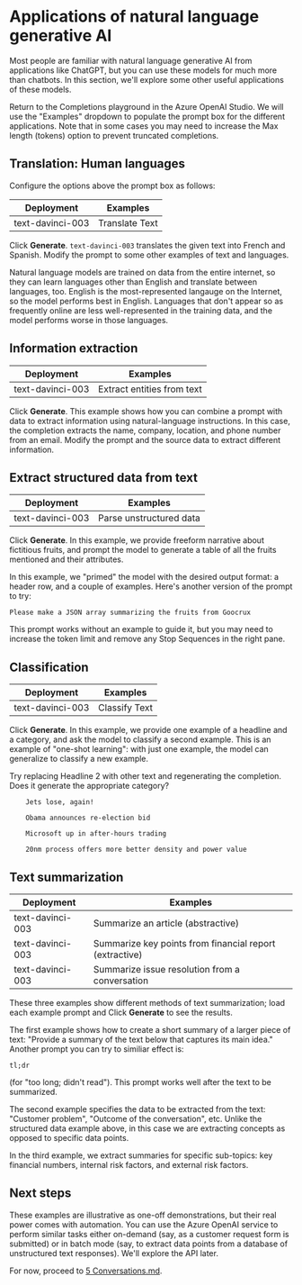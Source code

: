 # Applications of natural language generative AI

Most people are familiar with natural language generative AI from applications like ChatGPT, but you can use these models for much more than chatbots. In this section, we'll explore some other useful applications of these models.

Return to the Completions playground in the Azure OpenAI Studio. We will use the "Examples" dropdown to populate the prompt box for the different applications. Note that in some cases you may need to increase the Max length (tokens) option to prevent truncated completions.

## Translation: Human languages

Configure the options above the prompt box as follows:

| Deployment | Examples |
| --- | --- |  
text-davinci-003 | Translate Text

Click **Generate**. `text-davinci-003` translates the given text into French and Spanish. Modify the prompt to some other examples of text and languages.

Natural language models are trained on data from the entire internet, so they can learn languages other than English and translate between languages, too. English is the most-represented langauge on the Internet, so the model performs best in English. Languages that don't appear so as frequently online are less well-represented in the training data, and  the model performs worse in those languages.

## Information extraction

| Deployment | Examples |
| --- | --- |  
text-davinci-003 | Extract entities from text

Click **Generate**. This example shows how you can combine a prompt with data to extract information using natural-language instructions. In this case, the completion extracts the name, company, location, and phone number from an email. Modify the prompt and the source data to extract different information.

## Extract structured data from text

| Deployment | Examples |
| --- | --- |  
text-davinci-003 | Parse unstructured data

Click **Generate**. In this example, we provide freeform narrative about fictitious fruits, and prompt the model to generate a table of all the fruits mentioned and their attributes. 

In this example, we "primed" the model with the desired output format: a header row, and a couple of examples. Here's another version of the prompt to try:

    Please make a JSON array summarizing the fruits from Goocrux

This prompt works without an example to guide it, but you may need to increase the token limit and remove any Stop Sequences in the right pane.

## Classification

| Deployment | Examples |
| --- | --- |  
text-davinci-003 | Classify Text

Click **Generate**. In this example, we provide one example of a headline and a category, and ask the model to classify a second example. This is an example of "one-shot learning": with just one example, the model can generalize to classify a new example.

Try replacing Headline 2 with other text and regenerating the completion. Does it generate the appropriate category?

```
    Jets lose, again!
```
```
    Obama announces re-election bid
```
```
    Microsoft up in after-hours trading
```
```
    20nm process offers more better density and power value
```

## Text summarization

| Deployment | Examples |
| --- | --- |  
text-davinci-003 | Summarize an article (abstractive)
text-davinci-003 | Summarize key points from financial report (extractive)
text-davinci-003 | Summarize issue resolution from a conversation

These three examples show different methods of text summarization; load each example prompt and Click **Generate** to see the results.

The first example shows how to create a short summary of a larger piece of text: "Provide a summary of the text below that captures its main idea." Another prompt you can try to similiar effect is:

    tl;dr

(for "too long; didn't read"). This prompt works well after the text to be summarized.

The second example specifies the data to be extracted from the text: "Customer problem", "Outcome of the conversation", etc. Unlike the structured data example above, in this case we are extracting concepts as opposed to specific data points.

In the third example, we extract summaries for specific sub-topics: key financial numbers, internal risk factors, and external risk factors.

## Next steps

These examples are illustrative as one-off demonstrations, but their real power comes with automation. You can use the Azure OpenAI service to perform similar tasks either on-demand (say, as a customer request form is submitted) or in batch mode (say, to extract data points from a database of unstructured text responses). We'll explore the API later.

For now, proceed to [5 Conversations.md](5%20Conversations.md).
